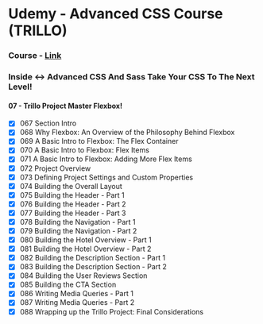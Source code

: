 # Udemy - Advanced CSS Course (TRILLO)

### Course - [Link](https://www.udemy.com/advanced-css-and-sass/?siteID=c4ytgEGG5fA-BqYe7RrPdFDw3BPvlgbt_g&LSNPUBID=c4ytgEGG5fA)
### Inside <-> Advanced CSS And Sass Take Your CSS To The Next Level!
#### 07 - Trillo Project Master Flexbox!
- [x] 067 Section Intro
- [x] 068 Why Flexbox: An Overview of the Philosophy Behind Flexbox
- [x] 069 A Basic Intro to Flexbox: The Flex Container
- [x] 070 A Basic Intro to Flexbox: Flex Items
- [x] 071 A Basic Intro to Flexbox: Adding More Flex Items
- [x] 072 Project Overview
- [x] 073 Defining Project Settings and Custom Properties
- [x] 074 Building the Overall Layout
- [x] 075 Building the Header - Part 1
- [x] 076 Building the Header - Part 2
- [x] 077 Building the Header - Part 3
- [x] 078 Building the Navigation - Part 1
- [x] 079 Building the Navigation - Part 2
- [x] 080 Building the Hotel Overview - Part 1
- [x] 081 Building the Hotel Overview - Part 2
- [x] 082 Building the Description Section - Part 1
- [x] 083 Building the Description Section - Part 2
- [x] 084 Building the User Reviews Section
- [x] 085 Building the CTA Section
- [x] 086 Writing Media Queries - Part 1
- [x] 087 Writing Media Queries - Part 2
- [x] 088 Wrapping up the Trillo Project: Final Considerations 
